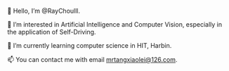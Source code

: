   🤗 Hello, I’m @RayChoulll.
  
  👀 I’m interested in Artificial Intelligence and Computer Vision, especially in the application of Self-Driving.
  
  🚩 I’m currently learning computer science in HIT, Harbin.
  
  📫 You can contact me with email mrtangxiaolei@126.com.
